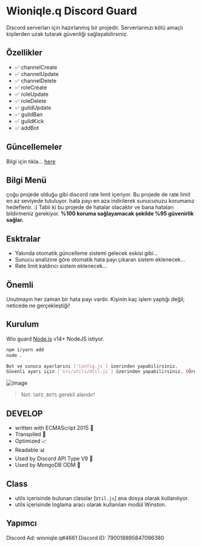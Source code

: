 # Wioniqle.q Discord Guard

Discord serverları için hazırlanmış bir projedir. Serverlarınızı kötü amaçlı kişilerden uzak tutarak güvenliği sağlayabilirsiniz.

## Özellikler
 - ✅ channelCreate
 - ✅ channelUpdate
 - ✅ channelDelete
 - ✅ roleCreate
 - ✅ roleUpdate
 - ✅ roleDelete
 - ✅ guildUpdate
 - ✅ guildBan
 - ✅ guildKick
 - ✅ addBot

## Güncellemeler
 Bilgi için tıkla... [here](CHANGELOG.md)

## Bilgi Menü
çoğu projede olduğu gibi discord rate limit içeriyor. Bu projede de rate limit en az seviyede tutuluyor.
hata payı en aza indirilerek sunucunuzu korumanız hedeflenir. :)
Tabii ki bu projede de hatalar olacaktır ve bana hataları bildirmeniz gerekiyor.
**%100 koruma sağlayamacak şekilde %95 güvenirlik sağlar.** 

## Esktralar
- Yakında otomatik güncelleme sistemi gelecek eskisi gibi...
- Sunucu analizine göre otomatik hata payı çıkaran sistem eklenecek...
- Rate limit kaldırıcı sistem eklenecek...

## Önemli
Unutmayın her zaman bir hata payı vardır. Kişinin kaç işlem yaptığı değil; neticede ne gerçekleştiği!

## Kurulum
Wio guard [Node.js](https://nodejs.org/) v14+ NodeJS istiyor.

```sh
npm i/yarn add
node .
```

```sh
Bot ve sunucu ayarlarını [`Config.js`] üzerinden yapabilirsiniz.
Güvenli ayarı için [`src/utils/Util.js`] üzerinden yapabilirsiniz. (Örnek altta ki fotoğrafta!)
```
![image](https://user-images.githubusercontent.com/69215407/159180150-82076946-c213-48a2-b10e-99af5b3e7471.png)

> Not: `SAFE_BOTS` gerekli alandır! 

## DEVELOP
- written with ECMAScript 2015 🚬
- Transpiled 🌌
- Optimized 📈
- Readable 📊
- Used by Discord API Type V9 🚀
- Used by MongoDB ODM 💓

## Class 
- utils içerisinde bulunan classlar [`Util.js`] ana dosya olarak kullanılıyor.
- utils içerisinde loglama aracı olarak kullanılan modül Winston.

## Yapımcı
Discord Ad: wioniqle.q#4661
Discord ID: 790018895847096380
